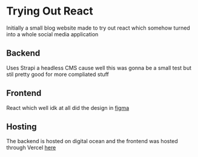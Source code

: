 # Trying Out React
Initially a small blog website made to try out react which somehow turned into a whole social media application

## Backend
Uses Strapi a headless CMS cause well this was gonna be a small test but stil pretty good for more compliated stuff

## Frontend
React which well idk at all
did the design in [figma](https://www.figma.com/file/7LFPbs8wLAYQpYzdJAd9eR/Untitled?node-id=0%3A1)

## Hosting
The backend is hosted on digital ocean and the frontend was hosted through Vercel [here](https://kat-five.vercel.app/)
